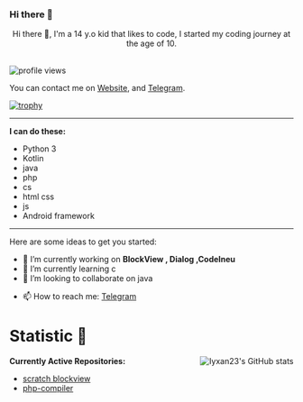  ### Hi there 👋 


<center> Hi there 👋, I'm a 14 y.o kid that likes to code, I started my coding journey at the age of 10. </center>
<br/>
<p align="left"> <img src="https://komarev.com/ghpvc/?username=king-m-a-kh-85&label=Profile%20views&color=0e75b6&style=flat" alt="profile views" /> </p>

You can contact me on [Website](https://king-m-a-kh.ir), and [Telegram](https://t.me/king_M_A_KH).

[![trophy](https://github-profile-trophy.vercel.app/?username=king-m-a-kh-85&row=1)](https://github.com/ryo-ma/github-profile-trophy)

----------

**I can do these:**
- Python 3
- Kotlin
- java
- php
- cs
- html css
- js
- Android framework

----------

Here are some ideas to get you started:

- 🔭 I’m currently working on **BlockView , Dialog ,CodeIneu**
- 🌱 I’m currently learning c
- 👯 I’m looking to collaborate on java
<!-- - 🤔 I’m looking for help with ... -->
<!-- - 💬 Ask me about -->
- 📫 How to reach me: [Telegram](https://t.me/king_m_a_kh)
<!-- - 😄 Pronouns: ...
- ⚡ Fun fact: ... -->


<h1>Statistic 🏅</h1> <img alt="Iyxan23's GitHub stats" src="https://github-readme-stats.vercel.app/api?username=king-m-a-kh&show_icons=true&count_private=true&bg_color=00000000&text_color=808080&hide_border=true" align="right"/> 

**Currently Active Repositories:**
- [scratch blockview](https://github.com/king-m-a-kh/scratch-blockView)
- [php-compiler](https://github.com/king-m-a-kh/php-compiler)

